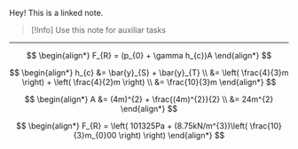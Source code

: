 Hey! This is a linked note.

>[!Info]
>Use this note for auxiliar tasks

---



$$
\begin{align*}
	F_{R} = (p_{0} + \gamma h_{c})A
\end{align*}
$$

$$
\begin{align*}
	h_{c} &= \bar{y}_{S} + \bar{y}_{T} \\
	&= \left( \frac{4}{3}m \right) + \left( \frac{4}{2}m \right) \\
	&= \frac{10}{3}m
\end{align*}
$$

$$
\begin{align*}
	A &= (4m)^{2} + \frac{(4m)^{2}}{2} \\
	&= 24m^{2}
\end{align*}
$$

$$
\begin{align*}
	F_{R} = \left( 101325Pa + (8.75kN/m^{3})\left( \frac{10}{3}m_{0}00 \right) \right)
\end{align*}
$$